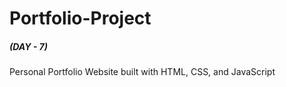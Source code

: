 # Portfolio-Project
##### (DAY - 7)

Personal Portfolio Website built with HTML, CSS, and JavaScript
